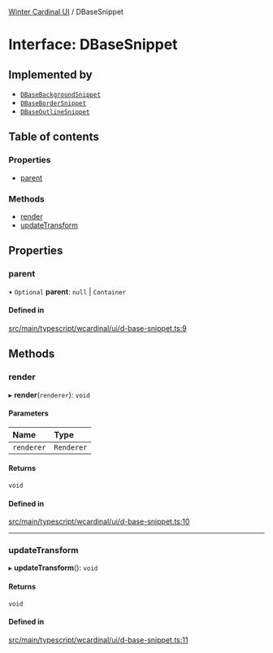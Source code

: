[Winter Cardinal UI](../README.md) / DBaseSnippet

# Interface: DBaseSnippet

## Implemented by

- [`DBaseBackgroundSnippet`](../classes/DBaseBackgroundSnippet.md)
- [`DBaseBorderSnippet`](../classes/DBaseBorderSnippet.md)
- [`DBaseOutlineSnippet`](../classes/DBaseOutlineSnippet.md)

## Table of contents

### Properties

- [parent](DBaseSnippet.md#parent)

### Methods

- [render](DBaseSnippet.md#render)
- [updateTransform](DBaseSnippet.md#updatetransform)

## Properties

### parent

• `Optional` **parent**: ``null`` \| `Container`

#### Defined in

[src/main/typescript/wcardinal/ui/d-base-snippet.ts:9](https://github.com/winter-cardinal/winter-cardinal-ui/blob/v0.154.0/src/main/typescript/wcardinal/ui/d-base-snippet.ts#L9)

## Methods

### render

▸ **render**(`renderer`): `void`

#### Parameters

| Name | Type |
| :------ | :------ |
| `renderer` | `Renderer` |

#### Returns

`void`

#### Defined in

[src/main/typescript/wcardinal/ui/d-base-snippet.ts:10](https://github.com/winter-cardinal/winter-cardinal-ui/blob/v0.154.0/src/main/typescript/wcardinal/ui/d-base-snippet.ts#L10)

___

### updateTransform

▸ **updateTransform**(): `void`

#### Returns

`void`

#### Defined in

[src/main/typescript/wcardinal/ui/d-base-snippet.ts:11](https://github.com/winter-cardinal/winter-cardinal-ui/blob/v0.154.0/src/main/typescript/wcardinal/ui/d-base-snippet.ts#L11)
